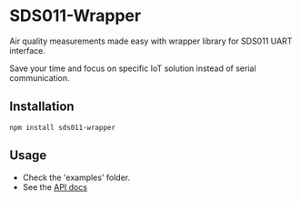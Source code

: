 SDS011-Wrapper
=========

Air quality measurements made easy with wrapper library for SDS011 UART interface.

Save your time and focus on specific IoT solution instead of serial communication.

## Installation

  `npm install sds011-wrapper`

## Usage

- Check the 'examples' folder.
- See the [API docs](https://github.com/triforcely/sds011-wrapper/wiki/API)


